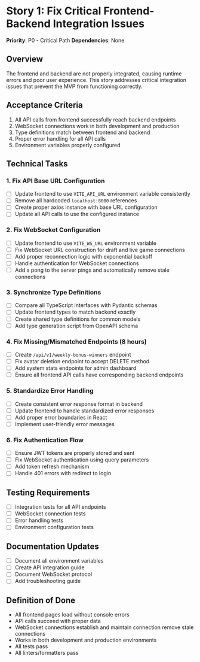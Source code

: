 # Story 1: Fix Critical Frontend-Backend Integration Issues

**Priority**: P0 - Critical Path
**Dependencies**: None

## Overview
The frontend and backend are not properly integrated, causing runtime errors and poor user experience. This story addresses critical integration issues that prevent the MVP from functioning correctly.

## Acceptance Criteria
1. All API calls from frontend successfully reach backend endpoints
2. WebSocket connections work in both development and production
3. Type definitions match between frontend and backend
4. Proper error handling for all API calls
5. Environment variables properly configured

## Technical Tasks

### 1. Fix API Base URL Configuration
- [ ] Update frontend to use `VITE_API_URL` environment variable consistently
- [ ] Remove all hardcoded `localhost:8000` references
- [ ] Create proper axios instance with base URL configuration
- [ ] Update all API calls to use the configured instance

### 2. Fix WebSocket Configuration
- [ ] Update frontend to use `VITE_WS_URL` environment variable
- [ ] Fix WebSocket URL construction for draft and live game connections
- [ ] Add proper reconnection logic with exponential backoff
- [ ] Handle authentication for WebSocket connections
- [ ] Add a pong to the server pings and automatically remove stale connections

### 3. Synchronize Type Definitions
- [ ] Compare all TypeScript interfaces with Pydantic schemas
- [ ] Update frontend types to match backend exactly
- [ ] Create shared type definitions for common models
- [ ] Add type generation script from OpenAPI schema

### 4. Fix Missing/Mismatched Endpoints (8 hours)
- [ ] Create `/api/v1/weekly-bonus-winners` endpoint
- [ ] Fix avatar deletion endpoint to accept DELETE method
- [ ] Add system stats endpoints for admin dashboard
- [ ] Ensure all frontend API calls have corresponding backend endpoints

### 5. Standardize Error Handling
- [ ] Create consistent error response format in backend
- [ ] Update frontend to handle standardized error responses
- [ ] Add proper error boundaries in React
- [ ] Implement user-friendly error messages

### 6. Fix Authentication Flow
- [ ] Ensure JWT tokens are properly stored and sent
- [ ] Fix WebSocket authentication using query parameters
- [ ] Add token refresh mechanism
- [ ] Handle 401 errors with redirect to login

## Testing Requirements
- [ ] Integration tests for all API endpoints
- [ ] WebSocket connection tests
- [ ] Error handling tests
- [ ] Environment configuration tests

## Documentation Updates
- [ ] Document all environment variables
- [ ] Create API integration guide
- [ ] Document WebSocket protocol
- [ ] Add troubleshooting guide

## Definition of Done
- All frontend pages load without console errors
- API calls succeed with proper data
- WebSocket connections establish and maintain connection remove stale connections
- Works in both development and production environments
- All tests pass
- All linters/formatters pass